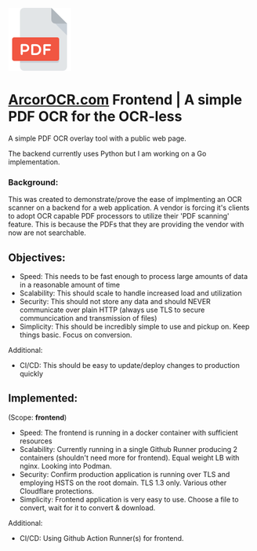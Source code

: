 ![ArcorOCR](./public/pdf_128.png)

# [ArcorOCR.com](https://ArcorOCR.com) Frontend | A simple PDF OCR for the OCR-less

A simple PDF OCR overlay tool with a public web page. 

The backend currently uses Python but I am working on a Go implementation.

### Background:
This was created to demonstrate/prove the ease of implmenting an OCR scanner on a backend for a web application. A vendor is forcing it's clients to adopt OCR capable PDF processors to utilize their 'PDF scanning' feature. This is because the PDFs that they are providing the vendor with now are not searchable.

## Objectives:
- Speed: 
   This needs to be fast enough to process large amounts of data in a reasonable amount of time
- Scalability:
   This should scale to handle increased load and utilization
- Security:
   This should not store any data and should NEVER communicate over plain HTTP (always use TLS to secure communcication and transmission of files)
- Simplicity: 
   This should be incredibly simple to use and pickup on. Keep things basic. Focus on conversion.

Additional:
- CI/CD:
   This should be easy to update/deploy changes to production quickly

## Implemented:
(Scope: **frontend**)
- Speed:
   The frontend is running in a docker container with sufficient resources
- Scalability:
   Currently running in a single Github Runner producing 2 containers (shouldn't need more for frontend). Equal weight LB with nginx. Looking into Podman.
- Security:
   Confirm production application is running over TLS and employing HSTS on the root domain. TLS 1.3 only. Various other Cloudflare protections.
- Simplicity: 
   Frontend application is very easy to use. Choose a file to convert, wait for it to convert & download.

Additional:
- CI/CD:
   Using Github Action Runner(s) for frontend.